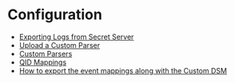 [title]: # (Configuration)
[tags]: # (introduction)
[priority]: # (100)
# Configuration

* [Exporting Logs from Secret Server](exporting-logs-from-ss.md)
* [Upload a Custom Parser](upload-custom-parser.md)
* [Custom Parsers](custom-parsers.md)
* [QID Mappings](qid-mappings.md)
* [How to export the event mappings along with the Custom DSM](export-event-mappings.md)

